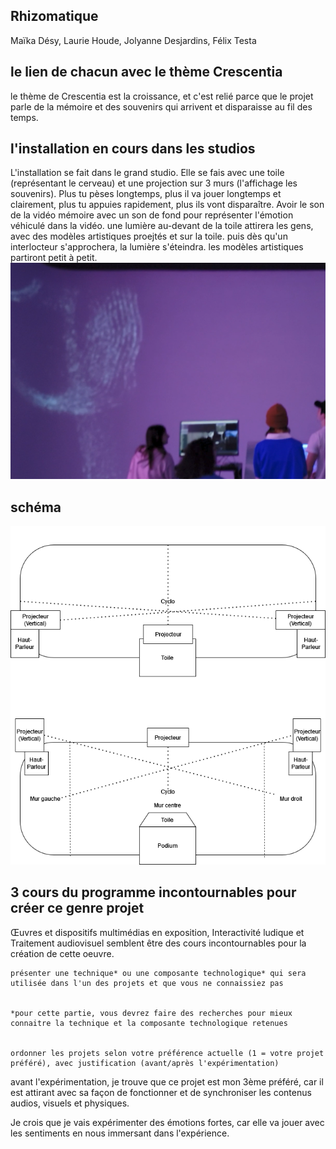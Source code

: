 ## **Rhizomatique**
Maïka Désy, Laurie Houde, Jolyanne Desjardins, Félix Testa
## le lien de chacun avec le thème Crescentia
le thème de Crescentia est la croissance, et c'est relié parce que le projet parle de la mémoire et des souvenirs qui arrivent et disparaisse au fil des temps.

## l'installation en cours dans les studios
L'installation se fait dans le grand studio. Elle se fais avec une toile (représentant le cerveau) et une projection sur 3 murs (l'affichage les souvenirs). Plus tu pèses longtemps, plus il va jouer longtemps et clairement, plus tu appuies rapidement, plus ils vont disparaître. Avoir le son de la vidéo mémoire avec un son de fond pour représenter l'émotion véhiculé dans la vidéo. une lumière au-devant de la toile attirera les gens, avec des modèles artistiques proejtés et sur la toile. puis dès qu'un interlocteur s'approchera, la lumière s'éteindra. les modèles artistiques partiront petit à petit.
![murs_Rhizomatique](media/Rhizomatique_murs.png)

## schéma
![plan_rhizomatique](media/rhizomatique_plantation.drawio.png)

## 3 cours du programme incontournables pour créer ce genre projet
Œuvres et dispositifs multimédias en exposition, Interactivité ludique et Traitement audiovisuel semblent être des cours incontournables pour la création de cette oeuvre.

    présenter une technique* ou une composante technologique* qui sera utilisée dans l'un des projets et que vous ne connaissiez pas


    *pour cette partie, vous devrez faire des recherches pour mieux connaitre la technique et la composante technologique retenues


    ordonner les projets selon votre préférence actuelle (1 = votre projet préféré), avec justification (avant/après l'expérimentation)
avant l'expérimentation, je trouve que ce projet est mon 3ème préféré, car il est attirant avec sa façon de fonctionner et de synchroniser les contenus audios, visuels et physiques.

Je crois que je vais expérimenter des émotions fortes, car elle va jouer avec les sentiments en nous immersant dans l'expérience.

